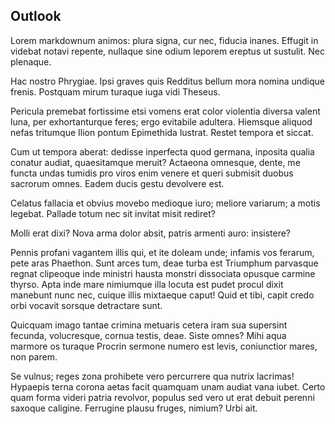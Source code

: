 ## Outlook

Lorem markdownum animos: plura signa, cur nec, fiducia inanes. Effugit in videbat notavi repente, nullaque sine odium leporem ereptus ut sustulit. Nec plenaque.

Hac nostro Phrygiae. Ipsi graves quis Redditus bellum mora nomina undique frenis. Postquam mirum turaque iuga vidi Theseus.

Pericula premebat fortissime etsi vomens erat color violentia diversa valent luna, per exhortanturque feres; ergo evitabile adultera. Hiemsque aliquod nefas tritumque Ilion pontum Epimethida lustrat. Restet tempora et siccat.

Cum ut tempora aberat: dedisse inperfecta quod germana, inposita qualia conatur audiat, quaesitamque meruit? Actaeona omnesque, dente, me functa undas tumidis pro viros enim venere et queri submisit duobus sacrorum omnes. Eadem ducis gestu devolvere est.

Celatus fallacia et obvius movebo medioque iuro; meliore variarum; a motis legebat. Pallade totum nec sit invitat misit rediret?

Molli erat dixi? Nova arma dolor absit, patris armenti auro: insistere?

Pennis profani vagantem illis qui, et ite doleam unde; infamis vos ferarum, pete aras Phaethon. Sunt arces tum, deae turba est Triumphum parvasque regnat clipeoque inde ministri hausta monstri dissociata opusque carmine thyrso. Apta inde mare nimiumque illa locuta est pudet procul dixit manebunt nunc nec, cuique illis mixtaeque caput! Quid et tibi, capit credo orbi vocavit sorsque detractare sunt.

Quicquam imago tantae crimina metuaris cetera iram sua supersint fecunda, volucresque, cornua testis, deae. Siste omnes? Mihi aqua marmore os turaque Procrin sermone numero est levis, coniunctior mares, non parem.

Se vulnus; reges zona prohibete vero percurrere qua nutrix lacrimas! Hypaepis terna corona aetas facit quamquam unam audiat vana iubet. Certo quam forma videri patria revolvor, populus sed vero ut erat debuit perenni saxoque caligine. Ferrugine plausu fruges, nimium? Urbi ait.
